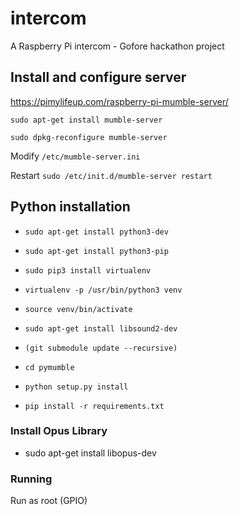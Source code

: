 # intercom
A Raspberry Pi intercom - Gofore hackathon project

## Install and configure server

https://pimylifeup.com/raspberry-pi-mumble-server/

`sudo apt-get install mumble-server`

`sudo dpkg-reconfigure mumble-server`

Modify `/etc/mumble-server.ini`

Restart `sudo /etc/init.d/mumble-server restart`

## Python installation

- `sudo apt-get install python3-dev`
- `sudo apt-get install python3-pip`
- `sudo pip3 install virtualenv`
- `virtualenv -p /usr/bin/python3 venv`
- `source venv/bin/activate`
- `sudo apt-get install libsound2-dev`

- `(git submodule update --recursive)`
- `cd pymumble`
- `python setup.py install`
- `pip install -r requirements.txt`

### Install Opus Library
- sudo apt-get install libopus-dev

### Running
Run as root (GPIO)
